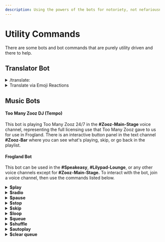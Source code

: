```yaml
---
description: Using the powers of the bots for notoriety, not nefariousness.
---
```


# Utility Commands

There are some bots and bot commands that are purely utility driven and there to help.&#x20;

## Translator Bot

<details>

<summary>/translate: </summary>

This is a massively helpful tool for communicating with those outside of your native language. While we do have at least one mod that speaks at least one of the languages in our International Frogs section, this tool is massively helpful all the way around.&#x20;

#### Example

**/translate:** \[What you want to say goes here] **to:** \[choice of language]

</details>

<details>

<summary>Translate via Emoji Reactions</summary>

If you would like to request a translation into a different language, react to the message with the flag of the country who's language you wold like the message translated into. The bot will translate and reply to you in the same channel for ease of communication.&#x20;

#### Example

If there is a message written in English and I would like to see it in French, click on the :flag\_fr: emoji, which will prompt the bot to put out a translation of that message into that channel.&#x20;

</details>

## Music Bots

#### Too Many Zooz DJ (Tempo)

This bot is playing Too Many Zooz 24/7 in the **#Zooz-Main-Stage** voice channel, representing the full licensing use that Too Many Zooz gave to us for use in Frogland. There is an interactive button panel in the text channel **#Zooz-Bar** where you can see what's playing, skip, or go back in the playlist.&#x20;

#### Frogland Bot

This bot can be used in the **#Speakeasy**, **#Lilypad-Lounge**, or any other voice channels except for **#Zooz-Main-Stage.** To interact with the bot, join a voice channel, then use the commands listed below.&#x20;

<details>

<summary><strong>$play</strong></summary>

Follow the command with a **song title**, **artist name**, **album**, or **UR**L. Plays a song if nothing is on, otherwise adds to the queue.

</details>

<details>

<summary><strong>$radio</strong></summary>

Follow the command with the **radio station name.** Stream a radio station.&#x20;

</details>

<details>

<summary><strong>$pause</strong></summary>

Pauses the music

</details>

<details>

<summary><strong>$stop</strong></summary>

Stops the music and the bot will exit the channel

</details>

<details>

<summary><strong>$skip</strong></summary>

Skips to the next song.

</details>

<details>

<summary><strong>$loop</strong></summary>

Adds the songs back to the queue when finished.

</details>

<details>

<summary><strong>$queue</strong> </summary>

View songs in the queue**.**

</details>

<details>

<summary><strong>$shuffle</strong></summary>

Shuffles the queue.

</details>

<details>

<summary><strong>$autoplay</strong></summary>

Will play similar songs once the queue is over.

</details>

<details>

<summary><strong>$clear queue</strong></summary>

Clears all songs from the queue.

</details>
